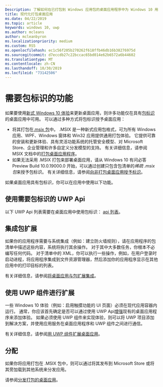 ```yaml
---
Description: 了解如何在已打包到 Windows 应用包的桌面应用程序中为 Windows 10 用户添加新式体验。
title: 现代化打包桌面应用
ms.date: 04/22/2019
ms.topic: article
keywords: windows 10, uwp
ms.author: mcleans
author: mcleanbyron
ms.localizationpriority: medium
ms.custom: RS5
ms.openlocfilehash: ec1c56f205b270262f618ffb46db16b38276975d
ms.sourcegitcommit: d7eccdb27c22bccac65bd014e62b6572a6b44602
ms.translationtype: MT
ms.contentlocale: zh-CN
ms.lasthandoff: 10/30/2019
ms.locfileid: "73142506"
---
```

# <a name="features-that-require-package-identity"></a>需要包标识的功能

如果要使用[新式 Windows 10 体验](index.md)来更新桌面应用，则许多功能仅在具有[包标识](https://docs.microsoft.com/uwp/schemas/appxpackage/uapmanifestschema/element-identity)的桌面应用中可用。 可以通过多种方式将包标识授予桌面应用：

* 将其打包在[.msix 包](/windows/msix/desktop/desktop-to-uwp-root)中。 .MSIX 是一种新式应用包格式，可为所有 Windows 应用、WPF、Windows 窗体和 Win32 应用提供通用打包体验。 它提供可靠的安装和更新体验、具有灵活功能系统的托管安全模型、对 Microsoft Store、企业管理和许多自定义分发模型的支持。 有关详细信息，请参阅 MSIX 文档中的[打包桌面应用程序](https://docs.microsoft.com/windows/msix/desktop/desktop-to-uwp-root)。
* 如果无法采用 .MSIX 打包来部署桌面应用，请从 Windows 10 有问必答 Preview Build 10.0.19000.0 开始，可以通过创建只包含包清单的*稀疏 .msix 包*来授予包标识。 有关详细信息，请参阅[向非打包桌面应用授予标识](grant-identity-to-nonpackaged-apps.md)。

如果桌面应用具有包标识，你可以在应用中使用以下功能。

## <a name="use-uwp-apis-that-require-package-identity"></a>使用需要包标识的 UWP Api

以下 UWP Api 列表需要在桌面应用中使用包标识： [api 列表](desktop-to-uwp-supported-api.md#list-of-apis)。

## <a name="integrate-with-package-extensions"></a>集成包扩展

如果你的应用程序需要与系统集成（例如：建立防火墙规则），请在应用程序的包清单中描述这些内容，系统将执行其余操作。 对于其中大多数任务，你根本不必编写任何代码。 对于清单中的 XML，你可以执行一些操作，例如，在用户登录时启动进程，将应用程序集成到文件资源管理器，然后添加你的应用程序显示在其他应用中的打印目标的列表。

有关详细信息，请参阅[将桌面应用与包扩展集成](desktop-to-uwp-extensions.md)。

## <a name="extend-with-uwp-components"></a>使用 UWP 组件进行扩展

一些 Windows 10 体验（例如：启用触摸功能的 UI 页面）必须在现代应用容器内运行。 通常，你应该首先确定是否可以通过使用 UWP Api[增强](desktop-to-uwp-enhance.md)现有的桌面应用程序来添加体验。 如果必须使用 UWP 组件来实现体验，则可以将 UWP 项目添加到解决方案，并使用应用服务在桌面应用程序和 UWP 组件之间进行通信。

有关详细信息，请参阅[用 UWP 组件扩展桌面应用](desktop-to-uwp-extend.md)。

## <a name="distribute"></a>分配

如果你将应用打包在 .MSIX 包中，则可以通过将其发布到 Microsoft Store 或将其旁加载到其他系统来分发应用。

请参阅[分发打包的桌面应用](desktop-to-uwp-distribute.md)。
